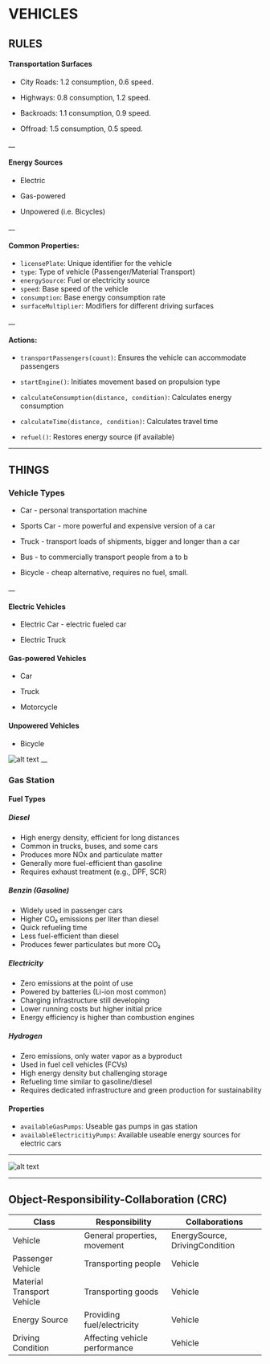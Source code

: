 

# VEHICLES

## RULES 
#### Transportation Surfaces
- City Roads: 1.2 consumption, 0.6 speed.
 
- Highways:   0.8 consumption, 1.2 speed.
 
- Backroads:  1.1 consumption, 0.9 speed.
 
- Offroad:    1.5 consumption, 0.5 speed.

 __

 #### Energy Sources
- Electric

- Gas-powered

- Unpowered (i.e. Bicycles)

__

#### Common Properties:
- `licensePlate`: Unique identifier for the vehicle
- `type`: Type of vehicle (Passenger/Material Transport)
- `energySource`: Fuel or electricity source
- `speed`: Base speed of the vehicle
- `consumption`: Base energy consumption rate
- `surfaceMultiplier`: Modifiers for different driving surfaces

__

#### Actions:
- `transportPassengers(count)`: Ensures the vehicle can accommodate passengers
- `startEngine()`: Initiates movement based on propulsion type
  
- `calculateConsumption(distance, condition)`: Calculates energy consumption
- `calculateTime(distance, condition)`: Calculates travel time
- `refuel()`: Restores energy source (if available)
___

## THINGS

### Vehicle Types
- Car - personal transportation machine
 
- Sports Car - more powerful and expensive version of a car
 
- Truck - transport loads of shipments, bigger and longer than a car
 
- Bus - to commercially transport people from a to b
 
- Bicycle - cheap alternative, requires no fuel, small.
 
 __

#### Electric Vehicles
- Electric Car - electric fueled car
 
- Electric Truck

 #### Gas-powered Vehicles
- Car
 
- Truck
 
- Motorcycle

 #### Unpowered Vehicles
- Bicycle

![alt text](https://github.com/dvinibrahimagic/vehicles-ooa/blob/main/Bild_2025-02-11_121754474.png)
__

### Gas Station

#### Fuel Types

##### Diesel
- High energy density, efficient for long distances
- Common in trucks, buses, and some cars
- Produces more NOx and particulate matter
- Generally more fuel-efficient than gasoline
- Requires exhaust treatment (e.g., DPF, SCR)


##### Benzin (Gasoline)
- Widely used in passenger cars
- Higher CO₂ emissions per liter than diesel
- Quick refueling time
- Less fuel-efficient than diesel
- Produces fewer particulates but more CO₂

##### Electricity
- Zero emissions at the point of use
- Powered by batteries (Li-ion most common)
- Charging infrastructure still developing
- Lower running costs but higher initial price
- Energy efficiency is higher than combustion engines

##### Hydrogen
- Zero emissions, only water vapor as a byproduct
- Used in fuel cell vehicles (FCVs)
- High energy density but challenging storage
- Refueling time similar to gasoline/diesel
- Requires dedicated infrastructure and green production for sustainability

#### Properties
- `availableGasPumps`: Useable gas pumps in gas station
- `availableElectricitiyPumps`:  Available useable energy sources for electric cars
___


![alt text](https://github.com/dvinibrahimagic/vehicles-ooa/blob/main/Screenshot%202025-02-11%20101427.png?raw=true)

___

 ## Object-Responsibility-Collaboration (CRC)
| Class | Responsibility | Collaborations |
|--------|--------------|---------------|
| Vehicle | General properties, movement | EnergySource, DrivingCondition |
| Passenger Vehicle | Transporting people | Vehicle |
| Material Transport Vehicle | Transporting goods | Vehicle |
| Energy Source | Providing fuel/electricity | Vehicle |
| Driving Condition | Affecting vehicle performance | Vehicle |

